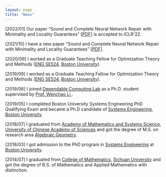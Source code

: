 ```yaml
---
layout: page
title: "News"
---
```

[2022/01] Our paper “Sound and Complete Neural Network Repair with Minimality and Locality Guarantees” [<a href="https://arxiv.org/abs/2110.07682" target="_blank">PDF</a>] is accepted to ICLR'22.

[2021/10] I have a new paper “Sound and Complete Neural Network Repair with Minimality and Locality Guarantees” [<a href="https://arxiv.org/abs/2110.07682" target="_blank">PDF</a>].

[2020/09] I worked as a Graduate Teaching Fellow for Optimization Theory and Methods (<a href="https://www.bu.edu/academics/eng/courses/eng-se-524/" target="_blank">ENG SE524</a>, <a href="https://www.bu.edu" target="_blank">Boston University</a>).

[2019/09] I worked as a Graduate Teaching Fellow for Optimization Theory and Methods (<a href="https://www.bu.edu/academics/eng/courses/eng-se-524/" target="_blank">ENG SE524</a>, <a href="https://www.bu.edu" target="_blank">Boston University</a>).

[2019/06] I joined <a href="https://sites.bu.edu/depend/" target="_blank">Dependable Computing Lab</a> as a Ph.D. student supervised by <a href="https://www.bu.edu/eng/profile/39799/" target="_blank"> Prof. Wenchao Li </a>.

[2019/05] I completed Boston University Systems Engineering PhD Qualifying Exam and became a Ph.D candidate of <a href="https://www.bu.edu/eng/departments/se/" target="_blank">Systems Engineering</a>, <a href="https://www.bu.edu" target="_blank">Boston University</a>.

[2018/07] I graduated from <a href="http://english.amss.cas.cn" target="_blank">Academy of Mathematics and Systems Science</a>, <a href="https://english.ucas.ac.cn" target="_blank">University of Chinese Academy of Sciences</a> and got the degree of M.S. on research area <a href="https://en.wikipedia.org/wiki/Algebraic_geometry" target="_blank">Algebraic Geometry</a>.

[2018/03] I got admission to the PhD program in <a href="https://www.bu.edu/eng/departments/se/" target="_blank">Systems Engineering</a> at <a href="https://www.bu.edu" target="_blank">Boston University</a>.

[2014/07] I graduated from <a href="https://math.scu.edu.cn/English.htm" target="_blank">College of Mathematics</a>, <a href="https://en.scu.edu.cn" target="_blank">Sichuan University</a> and got the degree of B.S. of Mathematics and Applied Mathematics with distinction.
